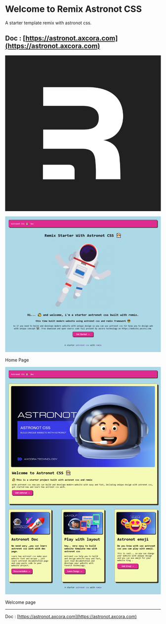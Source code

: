 # Welcome to Remix Astronot CSS

A starter template remix with astronot css.

Doc : [https://astronot.axcora.com](https://astronot.axcora.com)
---------------------

<center><img src="remix.png"/></center>

![remix starter template website themes](astronot1.png)

Home Page

![remix starter template website themes](astronot2.png)

Welcome page

---------------------

Doc : [https://astronot.axcora.com](https://astronot.axcora.com)
